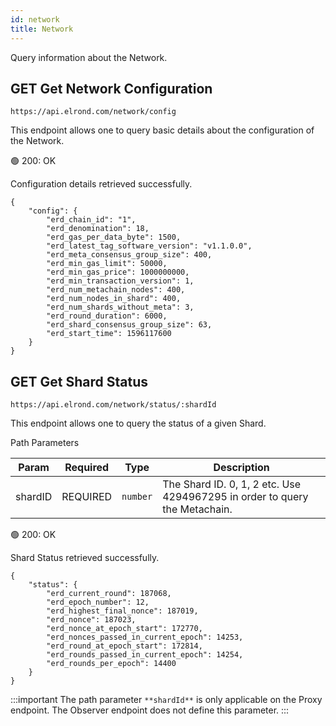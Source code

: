 ```yaml
---
id: network
title: Network
---
```


Query information about the Network.

## <span class="badge badge-primary">GET</span> **Get Network Configuration**

`https://api.elrond.com/network/config`

This endpoint allows one to query basic details about the configuration of the Network.

<!--DOCUSAURUS_CODE_TABS-->

<!--Request-->

<!--Response-->

🟢 200: OK

Configuration details retrieved successfully.

```
{
    "config": {
        "erd_chain_id": "1",
        "erd_denomination": 18,
        "erd_gas_per_data_byte": 1500,
        "erd_latest_tag_software_version": "v1.1.0.0",
        "erd_meta_consensus_group_size": 400,
        "erd_min_gas_limit": 50000,
        "erd_min_gas_price": 1000000000,
        "erd_min_transaction_version": 1,
        "erd_num_metachain_nodes": 400,
        "erd_num_nodes_in_shard": 400,
        "erd_num_shards_without_meta": 3,
        "erd_round_duration": 6000,
        "erd_shard_consensus_group_size": 63,
        "erd_start_time": 1596117600
    }
}
```

<!--END_DOCUSAURUS_CODE_TABS-->

## <span class="badge badge-primary">GET</span> **Get Shard Status**

`https://api.elrond.com/network/status/:shardId`

This endpoint allows one to query the status of a given Shard.

<!--DOCUSAURUS_CODE_TABS-->

<!--Request-->

Path Parameters

| Param         | Required                                  | Type     | Description           |
| ------------- | ----------------------------------------- | -------- | --------------------- |
| shardID | <span class="text-danger">REQUIRED</span> | `number` | The Shard ID. 0, 1, 2 etc. Use 4294967295 in order to query the Metachain. |

<!--Response-->

🟢 200: OK

Shard Status retrieved successfully.

```
{
    "status": {
        "erd_current_round": 187068,
        "erd_epoch_number": 12,
        "erd_highest_final_nonce": 187019,
        "erd_nonce": 187023,
        "erd_nonce_at_epoch_start": 172770,
        "erd_nonces_passed_in_current_epoch": 14253,
        "erd_round_at_epoch_start": 172814,
        "erd_rounds_passed_in_current_epoch": 14254,
        "erd_rounds_per_epoch": 14400
    }
}
```

<!--END_DOCUSAURUS_CODE_TABS-->

:::important
The path parameter `**shardId**` is only applicable on the Proxy endpoint. The Observer endpoint does not define this parameter.
:::